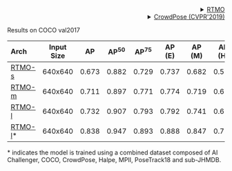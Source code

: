 <!-- [ALGORITHM] -->

<details>
<summary align="right"><a href="https://arxiv.org/abs/2312.07526">RTMO</a></summary>

```bibtex
@misc{lu2023rtmo,
      title={{RTMO}: Towards High-Performance One-Stage Real-Time Multi-Person Pose Estimation},
      author={Peng Lu and Tao Jiang and Yining Li and Xiangtai Li and Kai Chen and Wenming Yang},
      year={2023},
      eprint={2312.07526},
      archivePrefix={arXiv},
      primaryClass={cs.CV}
}
```

</details>

<!-- [DATASET] -->

<details>
<summary align="right"><a href="http://openaccess.thecvf.com/content_CVPR_2019/html/Li_CrowdPose_Efficient_Crowded_Scenes_Pose_Estimation_and_a_New_Benchmark_CVPR_2019_paper.html">CrowdPose (CVPR'2019)</a></summary>

```bibtex
@article{li2018crowdpose,
  title={CrowdPose: Efficient Crowded Scenes Pose Estimation and A New Benchmark},
  author={Li, Jiefeng and Wang, Can and Zhu, Hao and Mao, Yihuan and Fang, Hao-Shu and Lu, Cewu},
  journal={arXiv preprint arXiv:1812.00324},
  year={2018}
}
```

</details>

Results on COCO val2017

| Arch                                           | Input Size |  AP   | AP<sup>50</sup> | AP<sup>75</sup> | AP (E) | AP (M) | AP (H) |                      ckpt                      |                      log                      |
| :--------------------------------------------- | :--------: | :---: | :-------------: | :-------------: | :----: | :----: | :----: | :--------------------------------------------: | :-------------------------------------------: |
| [RTMO-s](/configs/body_2d_keypoint/rtmo/crowdpose/rtmo-s_8xb32-700e_crowdpose-640x640.py) |  640x640   | 0.673 |      0.882      |      0.729      | 0.737  | 0.682  | 0.591  | [ckpt](https://download.openmmlab.com/mmpose/v1/projects/rtmo/rtmo-s_8xb32-700e_crowdpose-640x640-79f81c0d_20231211.pth) | [log](https://download.openmmlab.com/mmpose/v1/projects/rtmo/rtmo-s_8xb32-700e_crowdpose-640x640_20231211.json) |
| [RTMO-m](/configs/body_2d_keypoint/rtmo/crowdpose/rtmo-m_16xb16-700e_crowdpose-640x640.py) |  640x640   | 0.711 |      0.897      |      0.771      | 0.774  | 0.719  | 0.634  | [ckpt](https://download.openmmlab.com/mmpose/v1/projects/rtmo/rrtmo-m_16xb16-700e_crowdpose-640x640-0eaf670d_20231211.pth) | [log](https://download.openmmlab.com/mmpose/v1/projects/rtmo/rtmo-m_16xb16-700e_crowdpose-640x640_20231211.json) |
| [RTMO-l](/configs/body_2d_keypoint/rtmo/crowdpose/rtmo-l_16xb16-700e_crowdpose-640x640.py) |  640x640   | 0.732 |      0.907      |      0.793      | 0.792  | 0.741  | 0.653  | [ckpt](https://download.openmmlab.com/mmpose/v1/projects/rtmo/rtmo-l_16xb16-700e_crowdpose-640x640-1008211f_20231211.pth) | [log](https://download.openmmlab.com/mmpose/v1/projects/rtmo/rtmo-l_16xb16-700e_crowdpose-640x640_20231211.json) |
| [RTMO-l](/configs/body_2d_keypoint/rtmo/crowdpose/rtmo-l_16xb16-700e_body7-crowdpose-640x640.py)\* |  640x640   | 0.838 |      0.947      |      0.893      | 0.888  | 0.847  | 0.772  | [ckpt](https://download.openmmlab.com/mmpose/v1/projects/rtmo/rtmo-l_16xb16-700e_body7-crowdpose-640x640-5bafdc11_20231219.pth) | [log](https://download.openmmlab.com/mmpose/v1/projects/rtmo/rtmo-l_16xb16-700e_body7-crowdpose-640x640_20231219.json) |

\* indicates the model is trained using a combined dataset composed of AI Challenger, COCO, CrowdPose, Halpe, MPII, PoseTrack18 and sub-JHMDB.
